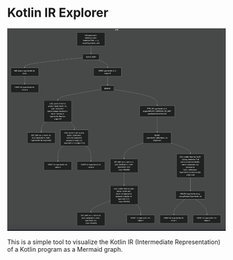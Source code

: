 # Kotlin IR Explorer

![Example mermaid graph](docs/mermaid-graph-example.png)

This is a simple tool to visualize the Kotlin IR (Intermediate Representation) of a Kotlin program as a Mermaid graph.
